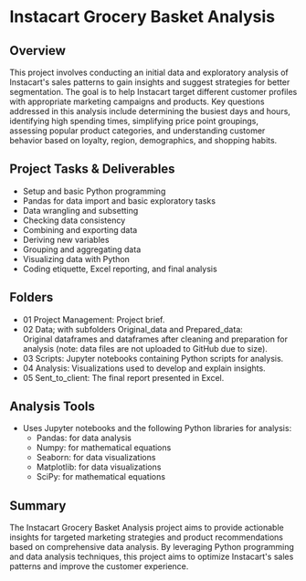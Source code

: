# Instacart Grocery Basket Analysis

## Overview
This project involves conducting an initial data and exploratory analysis of Instacart's sales patterns to gain insights and suggest strategies for better segmentation. The goal is to help Instacart target different customer profiles with appropriate marketing campaigns and products. Key questions addressed in this analysis include determining the busiest days and hours, identifying high spending times, simplifying price point groupings, assessing popular product categories, and understanding customer behavior based on loyalty, region, demographics, and shopping habits.

## Project Tasks & Deliverables
* Setup and basic Python programming
* Pandas for data import and basic exploratory tasks
* Data wrangling and subsetting
* Checking data consistency
* Combining and exporting data
* Deriving new variables
* Grouping and aggregating data
* Visualizing data with Python
* Coding etiquette, Excel reporting, and final analysis

## Folders
* 01 Project Management: Project brief.
* 02 Data; with subfolders Original_data and Prepared_data: \
  Original dataframes and dataframes after cleaning and preparation for analysis (note: data files are not uploaded to GitHub due to size).
* 03 Scripts: Jupyter notebooks containing Python scripts for analysis.
* 04 Analysis: Visualizations used to develop and explain insights.
* 05 Sent_to_client: The final report presented in Excel.

## Analysis Tools
* Uses Jupyter notebooks and the following Python libraries for analysis:
  * Pandas: for data analysis
  * Numpy: for mathematical equations
  * Seaborn: for data visualizations
  * Matplotlib: for data visualizations
  * SciPy: for mathematical equations

## Summary
The Instacart Grocery Basket Analysis project aims to provide actionable insights for targeted marketing strategies and product recommendations based on comprehensive data analysis. By leveraging Python programming and data analysis techniques, this project aims to optimize Instacart's sales patterns and improve the customer experience.
